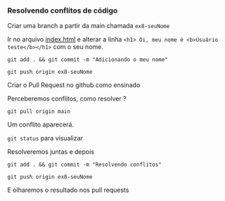 ### Resolvendo conflitos de código
Criar uma branch a partir da main chamada `ex8-seuNome`

Ir no arquivo [index.html](index.html) e alterar a linha `<h1> Oi, meu nome é <b>Usuário teste</b></h1>` com o seu nome.

`git add . && git commit -m "Adicionando o meu nome"`

`git push origin ex8-seuNome`

Criar o Pull Request no github como ensinado

Perceberemos conflitos, como resolver ?

`git pull origin main`

Um conflito aparecerá.

`git status` para visualizar

Resolveremos juntas e depois

`git add . && git commit -m "Resolvendo conflitos"`

`git push origin ex8-seuNome`

E olharemos o resultado nos pull requests
